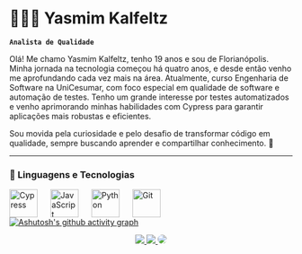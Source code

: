 # 👩🏻‍💻 Yasmim Kalfeltz

**`Analista de Qualidade`**

Olá! Me chamo Yasmim Kalfeltz, tenho 19 anos e sou de Florianópolis. Minha jornada na tecnologia começou há quatro anos, e desde então venho me aprofundando cada vez mais na área. Atualmente, curso Engenharia de Software na UniCesumar, com foco especial em qualidade de software e automação de testes. Tenho um grande interesse por testes automatizados e venho aprimorando minhas habilidades com Cypress para garantir aplicações mais robustas e eficientes.

Sou movida pela curiosidade e pelo desafio de transformar código em qualidade, sempre buscando aprender e compartilhar conhecimento. 🚀

---

### 🤖 Linguagens e Tecnologias

<img 
    align="left" 
    alt="Cypress"
    title="Cypress" 
    width="50px" 
    style="padding-right: 20px;" 
    src="https://cdn.jsdelivr.net/gh/devicons/devicon@latest/icons/cypressio/cypressio-original.svg" 
/>

<img 
    align="left" 
    alt="JavaScript"
    title="JavaScript" 
    width="50px" 
    style="padding-right: 20px;" 
    src="https://cdn.jsdelivr.net/gh/devicons/devicon@latest/icons/javascript/javascript-plain.svg" 
/>

<img 
    align="left" 
    alt="Python"
    title="Python" 
    width="50px" 
    style="padding-right: 20px;" 
    src="https://cdn.jsdelivr.net/gh/devicons/devicon@latest/icons/python/python-original.svg" 
/>

<img 
    align="left" 
    alt="Git"
    title="Git" 
    width="50px" 
    style="padding-right: 20px;" 
    src="https://cdn.jsdelivr.net/gh/devicons/devicon@latest/icons/git/git-original.svg" 
/>

  
  </div>

  
[![Ashutosh's github activity graph](https://github-readme-activity-graph.vercel.app/graph?username=viillen&bg_color=0d1117&color=ffffff&line=ffffff&point=ffffff&area=true&hide_border=true)](https://github.com/ashutosh00710/github-readme-activity-graph)


<div align="center"> 
<a href="https://discord.com/users/916439483145150475" target="_blank"><img src="https://img.shields.io/badge/Discord-7289DA?style=for-the-badge&logo=discord&logoColor=white"</a>
<a href="https://www.instagram.com/v.vyaass/" target="_blank"><img src="https://img.shields.io/badge/-Instagram-%23E4405F?style=for-the-badge&logo=instagram&logoColor=white"</a> 
<a href="https://www.linkedin.com/in/yasmimkalfeltz/" target="_blank"><img src="https://img.shields.io/badge/-LinkedIn-%230077B5?style=for-the-badge&logo=linkedin&logoColor=white" style="border-radius: 30px" target="_blank"></a> 
 </div>

